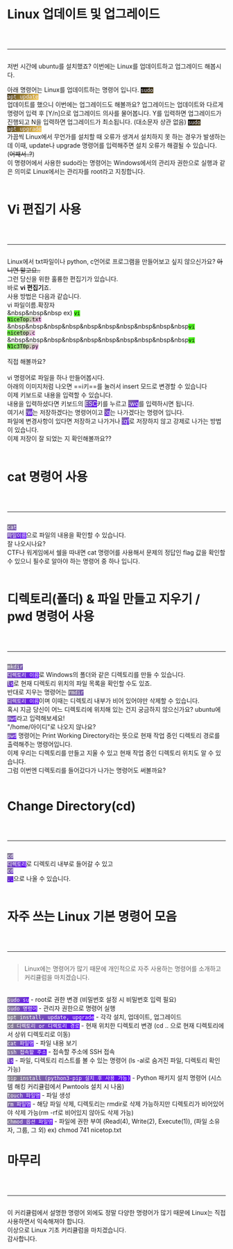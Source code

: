 # Linux 업데이트 및 업그레이드<br><br><hr>
저번 시간에 ubuntu를 설치했죠?
이번에는 Linux를 업데이트하고 업그레이드 해봅시다.

아래 명령어는 Linux를 업데이트하는 명령어 입니다.
<code style="background-image: linear-gradient(135deg, #000000, #ffd057); color: #e9e8ff;">sudo apt update</code><br>
업데이트를 했으니 이번에는 업그레이드도 해볼까요?
업그레이드는 업데이트와 다르게 명령어 입력 후 [Y/n]으로 업그레이드 의사를 물어봅니다.
Y를 입력하면 업그레이드가 진행되고 N을 입력하면 업그레이드가 최소됩니다. (대소문자 상관 없음)
<code style="background-image: linear-gradient(135deg, #000000, #ffd057); color: #e9e8ff;">sudo apt upgrade</code><br>
가끔씩 Linux에서 무언가를 설치할 때 오류가 생겨서 설치하지 못 하는 경우가 발생하는 데
이때, update나 upgrade 명령어를 입력해주면 설치 오류가 해결될 수 있습니다. (<del>어째서..?</del>)<br>
이 명령어에서 사용한 sudo라는 명령어는 Windows에서의 관리자 권한으로 실행과 같은 의미로 Linux에서는 관리자를 root라고 지칭합니다.
<br><br>

# Vi 편집기 사용<br><br><hr>
Linux에서 txt파일이나 python, c언어로 프로그램을 만들어보고 싶지 않으신가요? <del>아니면 말고요..</del> <br>
그런 당신을 위한 훌륭한 편집기가 있습니다.<br>
바로 <b>vi 편집기</b>죠.<br>
사용 방법은 다음과 같습니다.<br>
vi 파일이름.확장자<br>
&nbsp&nbsp&nbsp ex) <code style="background-image: linear-gradient(135deg, #37ff00, #ffb3fb); color: #000000;">vi NiceTop.txt</code><br>
&nbsp&nbsp&nbsp&nbsp&nbsp&nbsp&nbsp&nbsp&nbsp&nbsp<code style="background-image: linear-gradient(135deg, #37ff00, #ffb3fb); color: #000000;">vi nicetop.c</code><br>
&nbsp&nbsp&nbsp&nbsp&nbsp&nbsp&nbsp&nbsp&nbsp&nbsp<code style="background-image: linear-gradient(135deg, #37ff00, #ffb3fb); color: #000000;">vi N1c3T0p.py</code>
<br><br>
직접 해볼까요?<br><br>
vi 명령어로 파일을 하나 만들어봅시다.<br>
<img src="https://i.ibb.co/TBsMPBVs/image.png" alt=""/><br>
아래의 이미지처럼 나오면 ==i키==를 눌러서 insert 모드로 변경할 수 있습니다
<img src="https://i.ibb.co/2pQ62qC/image.png" alt=""/><br>
이제 키보드로 내용을 입력할 수 있습니다.
<img src="https://i.ibb.co/WNv7VT3T/image.png" alt=""/><br>
내용을 입력하셨다면 키보드의 <span style="background-image: linear-gradient(135deg, #898989, #5d00ff); color: #ffffff;">ESC</span>키를 누르고
<span style="background-image: linear-gradient(135deg, #898989, #5d00ff); color: #ffffff;">:wq</span>를 입력하시면 됩니다.<br>
여기서 <span style="background-image: linear-gradient(135deg, #898989, #5d00ff); color: #ffffff;">:w</span>는 저장하겠다는 명령어이고 <span style="background-image: linear-gradient(135deg, #898989, #5d00ff); color: #ffffff;">:q</span>는 나가겠다는 명령어 입니다.<br>
파일에 변경사항이 있다면 저장하고 나가거나 <span style="background-image: linear-gradient(135deg, #898989, #5d00ff); color: #ffffff;">:q!</span>로 저장하지 않고 강제로 나가는 방법이 있습니다.
<img src="https://i.ibb.co/r2Fmx7BC/image.png" alt=""/><br>
이제 저장이 잘 되었는 지 확인해볼까요??
<br><br>

# cat 명령어 사용<br><br><hr>
<code style="background-image: linear-gradient(135deg, #898989, #5d00ff); color: #ffffff;">cat 파일이름</code>으로 파일의 내용을 확인할 수 있습니다.<br>
<img src="https://i.ibb.co/0VJ73kjH/image.png" alt=""/><br>
잘 나오시나요?<br>
CTF나 워게임에서 쉘을 따내면 cat 명령어를 사용해서 문제의 정답인 flag 값을 확인할 수 있으니 필수로 알아야 하는 명령어 중 하나 입니다.
<br><br>

# 디렉토리(폴더) & 파일 만들고 지우기 / pwd 명령어 사용<br><br><hr>
<code style="background-image: linear-gradient(135deg, #898989, #5d00ff); color: #ffffff;">mkdir 디렉토리 이름</code>로 Windows의 폴더와 같은 디렉토리를 만들 수 있습니다.<br>
<code style="background-image: linear-gradient(135deg, #898989, #5d00ff); color: #ffffff;">ls</code>로 현재 디렉토리 위치의 파일 목록을 확인할 수도 있죠.<br>
<img src="https://i.ibb.co/mVwvN0YQ/image.png" alt=""/><br>
반대로 지우는 명령어는 <code style="background-image: linear-gradient(135deg, #898989, #5d00ff); color: #ffffff;">rmdir 디렉토리 이름</code>이며 이때는 디렉토리 내부가 비어 있어야만 삭제할 수 있습니다.<br>
<img src="https://i.ibb.co/1YTZ8g7b/image.png" alt=""/><br>
혹시 지금 당신이 어느 디렉토리에 위치해 있는 건지 궁금하지 않으신가요?
ubuntu에 <code style="background-image: linear-gradient(135deg, #898989, #5d00ff); color: #ffffff;">pwd</code>라고 입력해보세요!<br>
"/home/아이디"로 나오지 않나요?<br>
<code style="background-image: linear-gradient(135deg, #898989, #5d00ff); color: #ffffff;">pwd</code> 명령어는 Print Working Directory라는 뜻으로 현재 작업 중인 디렉토리 경로를 출력해주는 명령어입니다.<br>
<img src="https://i.ibb.co/8nD35Rkw/image.png" alt=""/><br>
이제 우리는 디렉토리를 만들고 지울 수 있고 현재 작업 중인 디렉토리 위치도 알 수 있습니다.<br>
그럼 이번엔 디렉토리를 들어갔다가 나가는 명령어도 써볼까요?
<br><br>

# Change Directory(cd)<br><br><hr>
<code style="background-image: linear-gradient(135deg, #898989, #5d00ff); color: #ffffff;">cd 디렉토리</code>로 디렉토리 내부로 들어갈 수 있고
<img src="https://i.ibb.co/DHnDMMP8/image.png" alt=""/><br>
<code style="background-image: linear-gradient(135deg, #898989, #5d00ff); color: #ffffff;">cd ..</code>으로 나올 수 있습니다.
<img src="https://i.ibb.co/d0nLgfFP/image.png" alt=""/>
<br><br>

# 자주 쓰는 Linux 기본 명령어 모음<br><br><hr>
> Linux에는 명령어가 많기 때문에 개인적으로 자주 사용하는 명령어를 소개하고 커리큘럼을 마치겠습니다.
<br>
<code style="background-image: linear-gradient(135deg, #898989, #5d00ff); color: #ffffff;">sudo su</code> - root로 권한 변경 (비밀번호 설정 시 비밀번호 입력 필요)<br>
<code style="background-image: linear-gradient(135deg, #898989, #5d00ff); color: #ffffff;">sudo 명령어</code> - 관리자 권한으로 명령어 실행<br>
<code style="background-image: linear-gradient(135deg, #898989, #5d00ff); color: #ffffff;">apt install, update, upgrade</code> - 각각 설치, 업데이트, 업그레이드<br>
<code style="background-image: linear-gradient(135deg, #898989, #5d00ff); color: #ffffff;">cd 디렉토리 or 디렉토리 경로</code> - 현재 위치한 디렉토리 변경 (cd .. 으로 현재 디렉토리에서 상위 디렉토리로 이동)<br>
<code style="background-image: linear-gradient(135deg, #898989, #5d00ff); color: #ffffff;">cat 파일명</code> - 파일 내용 보기<br>
<code style="background-image: linear-gradient(135deg, #898989, #5d00ff); color: #ffffff;">ssh 접속할 주소</code> - 접속할 주소에 SSH 접속<br>
<code style="background-image: linear-gradient(135deg, #898989, #5d00ff); color: #ffffff;">ls</code> - 파일, 디렉토리 리스트를 볼 수 있는 명령어 (ls -al로 숨겨진 파일, 디렉토리 확인 가능)<br>
<code style="background-image: linear-gradient(135deg, #898989, #5d00ff); color: #ffffff;">pip install (python3-pip 설치 후 사용 가능)</code> - Python 패키지 설치 명령어 (시스템 해킹 커리큘럼에서 Pwntools 설치 시 나옴)<br>
<code style="background-image: linear-gradient(135deg, #898989, #5d00ff); color: #ffffff;">touch 파일명</code> - 파일 생성<br>
<code style="background-image: linear-gradient(135deg, #898989, #5d00ff); color: #ffffff;">rm 파일명</code> - 해당 파일 삭제, 디렉토리는 rmdir로 삭제 가능하지만 디렉토리가 비어있어야 삭제 가능(rm -rf로 비어있지 않아도 삭제 가능)<br>
<code style="background-image: linear-gradient(135deg, #898989, #5d00ff); color: #ffffff;">chmod 옵션 파일명</code> - 파일에 권한 부여 (Read(4), Write(2), Execute(1)), (파일 소유자, 그룹, 그 외) ex) chmod 741 nicetop.txt<br>

# 마무리<br><br><hr>
이 커리큘럼에서 설명한 명령어 외에도 정말 다양한 명령어가 많기 때문에 Linux는 직접 사용하면서 익숙해져야 합니다.<br>
이상으로 Linux 기초 커리큘럼을 마치겠습니다.<br>
감사합니다.
